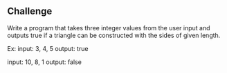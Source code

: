 ## Challenge

Write a program that takes three integer values from the user input and outputs true if a triangle can be constructed with the sides of given length.

Ex: 
input: 3, 4, 5
output: true

input: 10, 8, 1
output: false